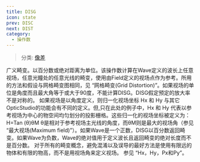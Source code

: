 ```yaml
---
title: DISG
icon: state
prev: DISC
next: DIST
category:
  - 操作数
---
```


> 分类: [像差](/hb/operands/131/885/  "Zemax 操作数 像差")

广义畸变。以百分数或绝对距离为单位。该操作数计算在Wave定义的波长上任意视场，任意光瞳处的任意光线的畸变，使用由Field定义的视场点作为参考。所用的方法和假设与网格畸变图相同，见 “网格畸变(Grid Distortion)”。如果视场的单位是角度而且最大角等于或大于90度，不能计算DISG。DISG假定预定的放大率不是对称的。 
如果视场是以角度定义，则归一化视场坐标 Hx 和 Hy 与其它OpticStudio的功能会有不同的定义。但,只在此处的例子中，Hx 和 Hy 代表以参考视场为中心的物空间均匀划分的投影栅格。这些归一化的视场坐标被定义为： H=Tan (θ)θM 
θ是相对于参考视场主光线的角度，而θM则是最大的视场角（参见 “最大视场(Maximum field)”）。如果Wave是一个正数，DISG以百分数返回畸变。如果Wave为负数，Wave的绝对值用于定义波长且返回畸变的绝对长度而不是百分数。 
对于所有的畸变概念，避免混淆以及误导的最好方法是使用有限远的物体和有限的物高，而不是用视场角来定义视场。 
参见 “Hx，Hy，Px和Py”。